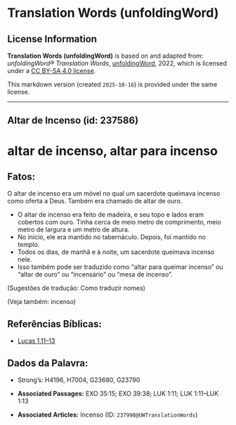 # Translation Words (unfoldingWord)

## License Information

**Translation Words (unfoldingWord)** is based on and adapted from: _unfoldingWord® Translation Words_, [unfoldingWord](https://unfoldingword.org/utw), 2022, which is licensed under a [CC BY-SA 4.0 license](https://creativecommons.org/licenses/by-sa/4.0/legalcode.en).

This markdown version (created `2025-10-16`) is provided under the same license.



--------------------------------

## Altar de Incenso (id: 237586)

altar de incenso, altar para incenso
====================================

Fatos:
------

O altar de incenso era um móvel no qual um sacerdote queimava incenso como oferta a Deus. Também era chamado de altar de ouro.

* O altar de incenso era feito de madeira, e seu topo e lados eram cobertos com ouro. Tinha cerca de meio metro de comprimento, meio metro de largura e um metro de altura.
* No início, ele era mantido no tabernáculo. Depois, foi mantido no templo.
* Todos os dias, de manhã e à noite, um sacerdote queimava incenso nele.
* Isso também pode ser traduzido como “altar para queimar incenso” ou “altar de ouro” ou “incensário” ou “mesa de incenso”.

(Sugestões de tradução: Como traduzir nomes)

(Veja também: incenso)

Referências Bíblicas:
---------------------

* [Lucas 1\.11–13](https://ref.ly/Luke1:11-Luke1:13)

Dados da Palavra:
-----------------

* Strong’s: H4196, H7004, G23680, G23790

* **Associated Passages:** EXO 35:15; EXO 39:38; LUK 1:11; LUK 1:11–LUK 1:13
* **Associated Articles:** Incenso (ID: `237998@UWTranslationWords`)

